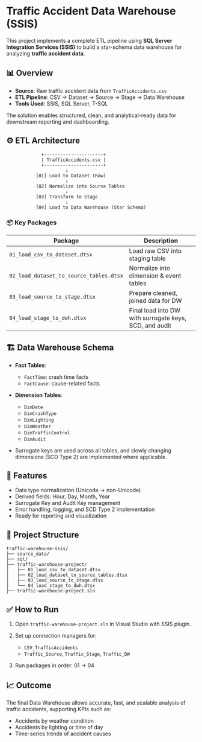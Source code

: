 # Traffic Accident Data Warehouse (SSIS)

This project implements a complete ETL pipeline using **SQL Server Integration Services (SSIS)** to build a star-schema data warehouse for analyzing **traffic accident data**.

## 📊 Overview

* **Source**: Raw traffic accident data from `TrafficAccidents.csv`
* **ETL Pipeline**: CSV → Dataset → Source → Stage → Data Warehouse
* **Tools Used**: SSIS, SQL Server, T-SQL

The solution enables structured, clean, and analytical-ready data for downstream reporting and dashboarding.

## ⚙️ ETL Architecture

```
             +----------------------+       
             | TrafficAccidents.csv |
             +----------------------+
                      ↓
           [01] Load to Dataset (Raw)
                      ↓
           [02] Normalize into Source Tables
                      ↓
           [03] Transform to Stage
                      ↓
           [04] Load to Data Warehouse (Star Schema)
```

### 📦 Key Packages

| Package                                 | Description                                            |
| --------------------------------------- | ------------------------------------------------------ |
| `01_load_csv_to_dataset.dtsx`           | Load raw CSV into staging table                        |
| `02_load_dataset_to_source_tables.dtsx` | Normalize into dimension & event tables                |
| `03_load_source_to_stage.dtsx`          | Prepare cleaned, joined data for DW                    |
| `04_load_stage_to_dwh.dtsx`             | Final load into DW with surrogate keys, SCD, and audit |

## 🏗️ Data Warehouse Schema

* **Fact Tables**:

  * `FactTime`: crash time facts
  * `FactCause`: cause-related facts

* **Dimension Tables**:

  * `DimDate`
  * `DimCrashType`
  * `DimLighting`
  * `DimWeather`
  * `DimTrafficControl`
  * `DimAudit`

* Surrogate keys are used across all tables, and slowly changing dimensions (SCD Type 2) are implemented where applicable.

## 📌 Features

* Data type normalization (Unicode → non-Unicode)
* Derived fields: Hour, Day, Month, Year
* Surrogate Key and Audit Key management
* Error handling, logging, and SCD Type 2 implementation
* Ready for reporting and visualization

## 📁 Project Structure

```
traffic-warehouse-ssis/
├── source_data/
├── sql/
├── traffic-warehouse-project/
│   ├── 01_load_csv_to_dataset.dtsx
│   ├── 02_load_dataset_to_source_tables.dtsx
│   ├── 03_load_source_to_stage.dtsx
│   └── 04_load_stage_to_dwh.dtsx
├── traffic-warehouse-project.sln
```

## ✅ How to Run

1. Open `traffic-warehouse-project.sln` in Visual Studio with SSIS plugin.
2. Set up connection managers for:

   * `CSV_TrafficAccidents`
   * `Traffic_Source`, `Traffic_Stage`, `Traffic_DW`
3. Run packages in order: 01 → 04

## 📈 Outcome

The final Data Warehouse allows accurate, fast, and scalable analysis of traffic accidents, supporting KPIs such as:

* Accidents by weather condition
* Accidents by lighting or time of day
* Time-series trends of accident causes
